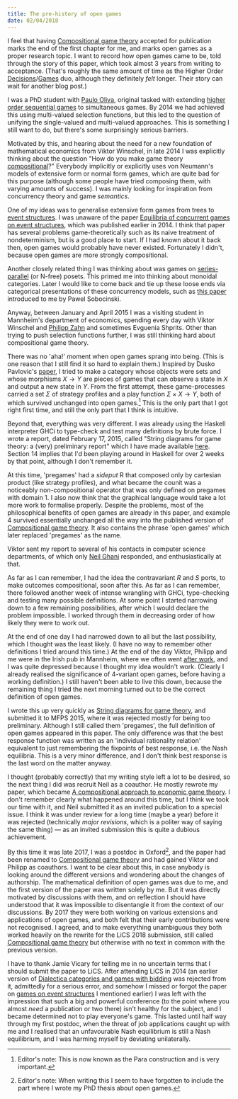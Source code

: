 ```yaml
---
title: The pre-history of open games
date: 02/04/2018
---
```


I feel that having [Compositional game theory](https://arxiv.org/abs/1603.04641) accepted for publication marks the end of the first chapter for me, and marks open games as a proper research topic. I want to record how open games came to be, told through the story of this paper, which took almost 3 years from writing to acceptance. (That's roughly the same amount of time as the Higher Order [Decisions](https://www.cs.ox.ac.uk/people/julian.hedges/papers/decision.pdf)/[Games](https://www.cs.ox.ac.uk/people/julian.hedges/papers/games.pdf) duo, although they definitely *felt* longer. Their story can wait for another blog post.)

I was a PhD student with [Paulo Oliva](https://www.eecs.qmul.ac.uk/~pbo/), original tasked with extending [higher order sequential games](https://royalsocietypublishing.org/doi/10.1098/rspa.2010.0471) to simultaneous games. By 2014 we had achieved this using multi-valued selection functions, but this led to the question of unifying the single-valued and multi-valued approaches. This is something I still want to do, but there's some surprisingly serious barriers.

Motivated by this, and hearing about the need for a new foundation of mathematical economics from Viktor Winschel, in late 2014 I was explicitly thinking about the question "How do you make game theory [compositional](https://julesh.com/2017/04/22/on-compositionality/)?" Everybody implicitly or explicitly uses von Neumann's models of extensive form or normal form games, which are quite bad for this purpose (although some people have tried composing them, with varying amounts of success). I was mainly looking for inspiration from concurrency theory and game *semantics*.

One of my ideas was to generalise extensive form games from trees to [event structures](https://tidsskrift.dk/daimipb/article/view/6655). I was unaware of the paper [Equilibria of concurrent games on event structures](https://www.cs.ox.ac.uk/people/julian.gutierrez/web/lics14.pdf), which was published earlier in 2014. I think that paper has several problems game-theoretically such as its naive treatment of nondeterminism, but is a good place to start. If I had known about it back then, open games would probably have never existed. Fortunately I didn't, because open games are more strongly compositional.

Another closely related thing I was thinking about was games on [series-parallel](https://en.wikipedia.org/wiki/Series-parallel_partial_order) (or N-free) posets. This primed me into thinking about monoidal categories. Later I would like to come back and tie up these loose ends via categorical presentations of these concurrency models, such as [this paper](https://arxiv.org/abs/1505.07161) introduced to me by Pawel Sobocinski.

Anyway, between January and April 2015 I was a visiting student in Mannheim's department of economics, spending every day with Viktor Winschel and [Philipp Zahn](https://www.philipp-zahn.com/) and sometimes Evguenia Shprits. Other than trying to push selection functions further, I was still thinking hard about compositional game theory.

There was no 'aha!' moment when open games sprang into being. (This is one reason that I still find it so hard to explain them.) Inspired by Dusko Pavlovic's [paper](https://arxiv.org/abs/0905.3548), I tried to make a category whose objects were sets and whose morphisms $X \to Y$ are pieces of games that can observe a state in $X$ and output a new state in $Y$. From the first attempt, these game-processes carried a set $\Sigma$ of strategy profiles and a play function $\Sigma \times X \to Y$, both of which survived unchanged into open games.[^1] This is the only part that I got right first time, and still the only part that I think is intuitive.

[^1]: Editor's note: This is now known as the Para construction and is very important.

Beyond that, everything was very different. I was already using the Haskell interpreter GHCi to type-check and test many definitions by brute force. I wrote a report, dated February 17, 2015, called "String diagrams for game theory: a (very) preliminary report" which I have made available [here](http://www.cs.ox.ac.uk/people/julian.hedges/misc/pregames.pdf). Section 14 implies that I'd been playing around in Haskell for over 2 weeks by that point, although I don't remember it.

At this time, 'pregames' had a *sideput* R that composed only by cartesian product (like strategy profiles), and what became the counit was a noticeably non-compositional operator that was only defined on pregames with domain $1$. I also now think that the graphical language would take a lot more work to formalise properly. Despite the problems, most of the philosophical benefits of open games are already in this paper, and example 4 survived essentially unchanged all the way into the published version of [Compositional game theory](https://arxiv.org/abs/1603.04641). It also contains the phrase 'open games' which later replaced 'pregames' as the name.

Viktor sent my report to several of his contacts in computer science departments, of which only [Neil Ghani](https://personal.cis.strath.ac.uk/neil.ghani/) responded, and enthusiastically at that.

As far as I can remember, I had the idea the contravariant $R$ and $S$ ports, to make outcomes compositional, soon after this. As far as I can remember, there followed another week of intense wrangling with GHCi, type-checking and testing many possible definitions. At some point I started narrowing down to a few remaining possibilities, after which I would declare the problem impossible. I worked through them in decreasing order of how likely they were to work out.

At the end of one day I had narrowed down to all but the last possibility, which I thought was the least likely. (I have no way to remember other definitions I tried around this time.) At the end of the day Viktor, Philipp and me were in the Irish pub in Mannheim, where we often went [after work](https://yourdailygerman.com/german-word-of-the-day-feierabend/), and I was quite depressed because I thought my idea wouldn't work. (Clearly I already realised the significance of 4-variant open games, before having a working definition.) I still haven't been able to live this down, because the remaining thing I tried the next morning turned out to be the correct definition of open games.

I wrote this up very quickly as [String diagrams for game theory](https://arxiv.org/abs/1503.06072), and submitted it to MFPS 2015, where it was rejected mostly for being too preliminary. Although I still called them 'pregames', the full definition of open games appeared in this paper. The only difference was that the best response function was written as an 'individual rationality relation' equivalent to just remembering the fixpoints of best response, i.e. the Nash equilibria. This is a very minor difference, and I don't think best response is the last word on the matter anyway.

I thought (probably correctly) that my writing style left a lot to be desired, so the next thing I did was recruit Neil as a coauthor. He mostly rewrote my paper, which became [A compositional approach to economic game theory](https://arxiv.org/abs/1603.04641v1). I don't remember clearly what happened around this time, but I think we took our time with it, and Neil submitted it as an invited publication to a special issue. I think it was under review for a long time (maybe a year) before it was rejected (technically *major revisions*, which is a politer way of saying the same thing) — as an invited submission this is quite a dubious achievement.

By this time it was late 2017, I was a postdoc in Oxford[^2], and the paper had been renamed to [Compositional game theory](https://arxiv.org/abs/1603.04641v2) and had gained Viktor and Philipp as coauthors. I want to be clear about this, in case anybody is looking around the different versions and wondering about the changes of authorship. The mathematical definition of open games was due to me, and the first version of the paper was written solely by me. But it was directly motivated by discussions with them, and on reflection I should have understood that it was impossible to disentangle it from the context of our discussions. By 2017 they were both working on various extensions and applications of open games, and both felt that their early contributions were not recognised. I agreed, and to make everything unambiguous they both worked heavily on the rewrite for the LiCS 2018 submission, still called [Compositional game theory](https://arxiv.org/abs/1603.04641v3) but otherwise with no text in common with the previous version.

[^2]: Editor's note: When writing this I seem to have forgotten to include the part where I wrote my PhD thesis about open games.

I have to thank Jamie Vicary for telling me in no uncertain terms that I should submit the paper to LiCS. After attending LiCS in 2014 (an earlier version of [Dialectica categories and games with bidding](https://drops.dagstuhl.de/storage/00lipics/lipics-vol039-types2014/LIPIcs.TYPES.2014.89/LIPIcs.TYPES.2014.89.pdf) was rejected from it, admittedly for a serious error, and somehow I missed or forgot the paper on [games on event structures](https://www.cs.ox.ac.uk/people/julian.gutierrez/web/lics14.pdf) I mentioned earlier) I was left with the impression that such a big and powerful conference (to the point where you almost *need* a publication or two there) isn't healthy for the subject, and I became determined not to play everyone's game. This lasted until half way through my first postdoc, when the threat of job applications caught up with me and I realised that an unfavourable Nash equilibrium is still a Nash equilibrium, and I was harming myself by deviating unilaterally.
